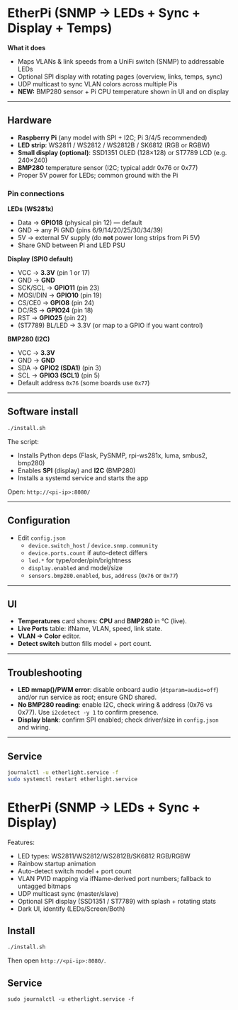 # EtherPi (SNMP → LEDs + Sync + Display + Temps)

**What it does**
- Maps VLANs & link speeds from a UniFi switch (SNMP) to addressable LEDs
- Optional SPI display with rotating pages (overview, links, temps, sync)
- UDP multicast to sync VLAN colors across multiple Pis
- **NEW:** BMP280 sensor + Pi CPU temperature shown in UI and on display

---

## Hardware
- **Raspberry Pi** (any model with SPI + I2C; Pi 3/4/5 recommended)
- **LED strip**: WS2811 / WS2812 / WS2812B / SK6812 (RGB or RGBW)
- **Small display (optional)**: SSD1351 OLED (128×128) or ST7789 LCD (e.g. 240×240)
- **BMP280** temperature sensor (I2C; typical addr 0x76 or 0x77)
- Proper 5V power for LEDs; common ground with the Pi

### Pin connections
**LEDs (WS281x)**
- Data → **GPIO18** (physical pin 12) — default
- GND  → any Pi GND (pins 6/9/14/20/25/30/34/39)
- 5V   → external 5V supply (do **not** power long strips from Pi 5V)
- Share GND between Pi and LED PSU

**Display (SPI0 default)**
- VCC → **3.3V** (pin 1 or 17)
- GND → **GND**
- SCK/SCL → **GPIO11** (pin 23)
- MOSI/DIN → **GPIO10** (pin 19)
- CS/CE0 → **GPIO8** (pin 24)
- DC/RS → **GPIO24** (pin 18)
- RST → **GPIO25** (pin 22)
- (ST7789) BL/LED → 3.3V (or map to a GPIO if you want control)

**BMP280 (I2C)**
- VCC → **3.3V**
- GND → **GND**
- SDA → **GPIO2 (SDA1)** (pin 3)
- SCL → **GPIO3 (SCL1)** (pin 5)
- Default address `0x76` (some boards use `0x77`)

---

## Software install
```bash
./install.sh
```
The script:
- Installs Python deps (Flask, PySNMP, rpi-ws281x, luma, smbus2, bmp280)
- Enables **SPI** (display) and **I2C** (BMP280)
- Installs a systemd service and starts the app

Open: `http://<pi-ip>:8080/`

---

## Configuration
- Edit `config.json`
  - `device.switch_host` / `device.snmp.community`
  - `device.ports.count` if auto-detect differs
  - `led.*` for type/order/pin/brightness
  - `display.enabled` and model/size
  - `sensors.bmp280.enabled`, `bus`, `address` (`0x76` or `0x77`)

---

## UI
- **Temperatures** card shows: **CPU** and **BMP280** in °C (live).
- **Live Ports** table: ifName, VLAN, speed, link state.
- **VLAN → Color** editor.
- **Detect switch** button fills model + port count.

---

## Troubleshooting
- **LED mmap()/PWM error**: disable onboard audio (`dtparam=audio=off`) and/or run service as root; ensure GND shared.
- **No BMP280 reading**: enable I2C, check wiring & address (0x76 vs 0x77). Use `i2cdetect -y 1` to confirm presence.
- **Display blank**: confirm SPI enabled; check driver/size in `config.json` and wiring.

---

## Service
```bash
journalctl -u etherlight.service -f
sudo systemctl restart etherlight.service
```
# EtherPi (SNMP → LEDs + Sync + Display)
Features:
- LED types: WS2811/WS2812/WS2812B/SK6812 RGB/RGBW
- Rainbow startup animation
- Auto-detect switch model + port count
- VLAN PVID mapping via ifName-derived port numbers; fallback to untagged bitmaps
- UDP multicast sync (master/slave)
- Optional SPI display (SSD1351 / ST7789) with splash + rotating stats
- Dark UI, identify (LEDs/Screen/Both)

## Install
```bash
./install.sh
```
Then open `http://<pi-ip>:8080/`.

## Service
`sudo journalctl -u etherlight.service -f`
